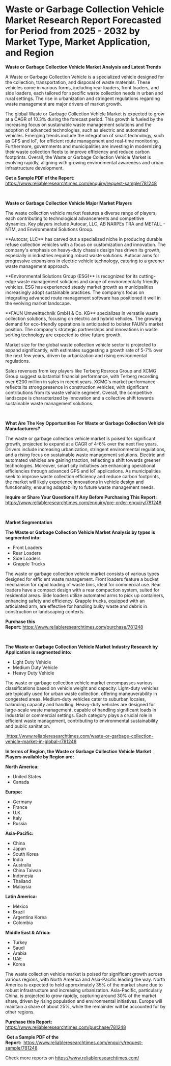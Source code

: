 <p><h1>Waste or Garbage Collection Vehicle Market Research Report Forecasted for Period from 2025 -  2032 by Market Type, Market Application, and Region</h1></p><p><strong>Waste or Garbage Collection Vehicle Market Analysis and Latest Trends</strong></p>
<p><p>A Waste or Garbage Collection Vehicle is a specialized vehicle designed for the collection, transportation, and disposal of waste materials. These vehicles come in various forms, including rear loaders, front loaders, and side loaders, each tailored for specific waste collection needs in urban and rural settings. The rise in urbanization and stringent regulations regarding waste management are major drivers of market growth.</p><p>The global Waste or Garbage Collection Vehicle Market is expected to grow at a CAGR of 10.3% during the forecast period. This growth is fueled by the increasing focus on sustainable waste management solutions and the adoption of advanced technologies, such as electric and automated vehicles. Emerging trends include the integration of smart technology, such as GPS and IoT, for efficient route management and real-time monitoring. Furthermore, governments and municipalities are investing in modernizing their waste collection fleets to improve efficiency and reduce carbon footprints. Overall, the Waste or Garbage Collection Vehicle Market is evolving rapidly, aligning with growing environmental awareness and urban infrastructure development.</p></p>
<p><strong>Get a Sample PDF of the Report:&nbsp;</strong> <a href="https://www.reliableresearchtimes.com/enquiry/request-sample/781248?utm_campaign=2997&utm_medium=2&utm_source=Github&utm_content=ia&utm_term=26032025&utm_id=waste-or-garbage-collection-vehicle">https://www.reliableresearchtimes.com/enquiry/request-sample/781248</a></p>
<p>&nbsp;</p>
<p><strong>Waste or Garbage Collection Vehicle Major Market Players</strong></p>
<p><p>The waste collection vehicle market features a diverse range of players, each contributing to technological advancements and competitive dynamics. Key players include Autocar, LLC, AB NARPEs TRA and METALL - NTM, and Environmental Solutions Group. </p><p>**Autocar, LLC** has carved out a specialized niche in producing durable refuse collection vehicles with a focus on customization and innovation. The company's emphasis on heavy-duty chassis design has driven its growth, especially in industries requiring robust waste solutions. Autocar aims for progressive expansions in electric vehicle technology, catering to a greener waste management approach.</p><p>**Environmental Solutions Group (ESG)** is recognized for its cutting-edge waste management solutions and range of environmentally friendly vehicles. ESG has experienced steady market growth as municipalities increasingly adopt sustainable practices. The company’s focus on integrating advanced route management software has positioned it well in the evolving market landscape.</p><p>**FAUN Umwelttechnik GmbH & Co. KG** specializes in versatile waste collection solutions, focusing on electric and hybrid vehicles. The growing demand for eco-friendly operations is anticipated to bolster FAUN's market position. The company's strategic partnerships and innovations in waste sorting technology are expected to drive future growth.</p><p>Market size for the global waste collection vehicle sector is projected to expand significantly, with estimates suggesting a growth rate of 5-7% over the next few years, driven by urbanization and rising environmental regulations. </p><p>Sales revenues from key players like Terberg Rosroca Group and XCMG Group suggest substantial financial performance, with Terberg recording over €200 million in sales in recent years. XCMG's market performance reflects its strong presence in construction vehicles, with significant contributions from its waste vehicle segment. Overall, the competitive landscape is characterized by innovation and a collective shift towards sustainable waste management solutions.</p></p>
<p>&nbsp;</p>
<p><strong>What Are The Key Opportunities For Waste or Garbage Collection Vehicle Manufacturers?</strong></p>
<p><p>The waste or garbage collection vehicle market is poised for significant growth, projected to expand at a CAGR of 4-6% over the next five years. Drivers include increasing urbanization, stringent environmental regulations, and a rising focus on sustainable waste management solutions. Electric and automated vehicles are gaining traction, reflecting a shift towards greener technologies. Moreover, smart city initiatives are enhancing operational efficiencies through advanced GPS and IoT applications. As municipalities seek to improve waste collection efficiency and reduce carbon footprints, the market will likely experience innovations in vehicle design and functionality, ensuring adaptability to future waste management needs.</p></p>
<p><strong>Inquire or Share Your Questions If Any Before Purchasing This Report:</strong> <a href="https://www.reliableresearchtimes.com/enquiry/pre-order-enquiry/781248?utm_campaign=2997&utm_medium=2&utm_source=Github&utm_content=ia&utm_term=26032025&utm_id=waste-or-garbage-collection-vehicle">https://www.reliableresearchtimes.com/enquiry/pre-order-enquiry/781248</a></p>
<p>&nbsp;</p>
<p><strong>Market Segmentation</strong></p>
<p><strong>The Waste or Garbage Collection Vehicle Market Analysis by types is segmented into:</strong></p>
<p><ul><li>Front Loaders</li><li>Rear Loaders</li><li>Side Loaders</li><li>Grapple Trucks</li></ul></p>
<p><p>The waste or garbage collection vehicle market consists of various types designed for efficient waste management. Front loaders feature a bucket mechanism for rapid loading of waste bins, ideal for commercial use. Rear loaders have a compact design with a rear compaction system, suited for residential areas. Side loaders utilize automated arms to pick up containers, enhancing safety and efficiency. Grapple trucks, equipped with an articulated arm, are effective for handling bulky waste and debris in construction or landscaping contexts.</p></p>
<p><strong>Purchase this Report:&nbsp;</strong><a href="https://www.reliableresearchtimes.com/purchase/781248?utm_campaign=2997&utm_medium=2&utm_source=Github&utm_content=ia&utm_term=26032025&utm_id=waste-or-garbage-collection-vehicle">https://www.reliableresearchtimes.com/purchase/781248</a></p>
<p>&nbsp;</p>
<p><strong>The Waste or Garbage Collection Vehicle Market Industry Research by Application is segmented into:</strong></p>
<p><ul><li>Light Duty Vehicle</li><li>Medium Duty Vehicle</li><li>Heavy Duty Vehicle</li></ul></p>
<p><p>The waste or garbage collection vehicle market encompasses various classifications based on vehicle weight and capacity. Light-duty vehicles are typically used for urban waste collection, offering maneuverability in congested areas. Medium-duty vehicles cater to suburban locales, balancing capacity and handling. Heavy-duty vehicles are designed for large-scale waste management, capable of handling significant loads in industrial or commercial settings. Each category plays a crucial role in efficient waste management, contributing to environmental sustainability and public sanitation.</p></p>
<p><a href="https://www.reliableresearchtimes.com/waste-or-garbage-collection-vehicle-market-in-global-r781248?utm_campaign=2997&utm_medium=2&utm_source=Github&utm_content=ia&utm_term=26032025&utm_id=waste-or-garbage-collection-vehicle">&nbsp;https://www.reliableresearchtimes.com/waste-or-garbage-collection-vehicle-market-in-global-r781248</a></p>
<p><strong>In terms of Region, the Waste or Garbage Collection Vehicle Market Players available by Region are:</strong></p>
<p>
    <p> <strong> North America: </strong>
        <ul>
            <li>United States</li>
            <li>Canada</li>
        </ul>
        </p> 
    <p> <strong> Europe: </strong>
        <ul>
            <li>Germany</li>
            <li>France</li>
            <li>U.K.</li>
            <li>Italy</li>
            <li>Russia</li>
        </ul>
        </p> 
    <p> <strong> Asia-Pacific: </strong>
        <ul>
            <li>China</li>
            <li>Japan</li>
            <li>South Korea</li>
            <li>India</li>
            <li>Australia</li>
            <li>China Taiwan</li>
            <li>Indonesia</li>
            <li>Thailand</li>
            <li>Malaysia</li>
        </ul>
        </p> 
    <p> <strong> Latin America: </strong>
        <ul>
            <li>Mexico</li>
            <li>Brazil</li>
            <li>Argentina Korea</li>
            <li>Colombia</li>
        </ul>
        </p> 
    <p> <strong> Middle East & Africa: </strong>
        <ul>
            <li>Turkey</li>
            <li>Saudi</li>
            <li>Arabia</li>
            <li>UAE</li>
            <li>Korea</li>
        </ul>
    </p>
    </p>
<p><p>The waste collection vehicle market is poised for significant growth across various regions, with North America and Asia-Pacific leading the way. North America is expected to hold approximately 35% of the market share due to robust infrastructure and increasing urbanization. Asia-Pacific, particularly China, is projected to grow rapidly, capturing around 30% of the market share, driven by rising population and environmental initiatives. Europe will maintain a share of about 25%, while the remainder will be accounted for by other regions.</p></p>
<p><strong>Purchase this Report: </strong><a href="https://www.reliableresearchtimes.com/purchase/781248?utm_campaign=2997&utm_medium=2&utm_source=Github&utm_content=ia&utm_term=26032025&utm_id=waste-or-garbage-collection-vehicle">https://www.reliableresearchtimes.com/purchase/781248</a></p>
<p>&nbsp;<strong>Get a Sample PDF of the Report:&nbsp;&nbsp;</strong><a href="https://www.reliableresearchtimes.com/enquiry/request-sample/781248?utm_campaign=2997&utm_medium=2&utm_source=Github&utm_content=ia&utm_term=26032025&utm_id=waste-or-garbage-collection-vehicle">https://www.reliableresearchtimes.com/enquiry/request-sample/781248</a></p>
<p><strong></strong></p>
<p>Check more reports on <a href="https://www.reliableresearchtimes.com/?utm_campaign=2997&utm_medium=2&utm_source=Github&utm_content=ia&utm_term=26032025&utm_id=waste-or-garbage-collection-vehicle">https://www.reliableresearchtimes.com/</a></p>